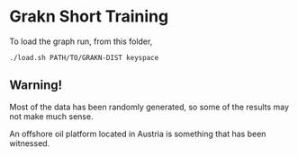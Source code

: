 # Grakn Short Training

To load the graph run, from this folder,

```
./load.sh PATH/TO/GRAKN-DIST keyspace
```


## Warning!

Most of the data has been randomly generated, so some of the results may not make much sense.

An offshore oil platform located in Austria is something that has been witnessed.
